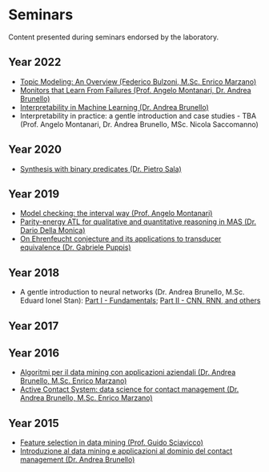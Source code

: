 # Seminars
Content presented during seminars endorsed by the laboratory.


## Year 2022

* [Topic Modeling: An Overview (Federico Bulzoni, M.Sc. Enrico Marzano)](https://github.com/dslab-uniud/teaching/blob/main/seminars/2022/TopicModeling_an_overview.pdf)
* [Monitors that Learn From Failures (Prof. Angelo Montanari, Dr. Andrea Brunello)](https://github.com/dslab-uniud/teaching/blob/main/seminars/2022/Monitors_that_learn_from_failures_2022.pdf)
* [Interpretability in Machine Learning (Dr. Andrea Brunello)](https://github.com/dslab-uniud/teaching/blob/main/seminars/2022/Seminario_Interpretability___Serra.pdf)
* Interpretability in practice: a gentle introduction and case studies - TBA (Prof. Angelo Montanari, Dr. Andrea Brunello, MSc. Nicola Saccomanno)

## Year 2020

* [Synthesis with binary predicates (Dr. Pietro Sala)](https://github.com/dslab-uniud/teaching/blob/main/seminars/2020/Synthesis_Binary_Predicates.pdf)

## Year 2019
* [Model checking: the interval way (Prof. Angelo Montanari)](https://overlay.uniud.it/activities/iFM2/ifm2-montanari.pdf)
* [Parity-energy ATL for qualitative and quantitative reasoning in MAS (Dr. Dario Della Monica)](https://overlay.uniud.it/activities/iFM2/ifm2-della-monica.pdf)
* [On Ehrenfeucht conjecture and its applications to transducer equivalence (Dr. Gabriele Puppis)](https://overlay.uniud.it/activities/iFM2/ifm2-puppis.zip)

## Year 2018

* A gentle introduction to neural networks (Dr. Andrea Brunello, M.Sc. Eduard Ionel Stan): [Part I - Fundamentals](https://github.com/dslab-uniud/teaching/blob/main/seminars/2018/An_Introduction_to_Neural_Networks.pdf); [Part II - CNN, RNN, and others](https://github.com/dslab-uniud/teaching/blob/main/seminars/2018/Neural_Networks.pdf) 

## Year 2017

## Year 2016
* [Algoritmi per il data mining con applicazioni aziendali (Dr. Andrea Brunello, M.Sc. Enrico Marzano)](https://github.com/dslab-uniud/teaching/blob/main/seminars/2016/Algoritmi_Data_Mining_Applicazioni_Aziendali.pdf)
* [Active Contact System: data science for contact management (Dr. Andrea Brunello, M.Sc. Enrico Marzano)](https://github.com/dslab-uniud/teaching/blob/main/seminars/2016/Active_Contact_System.pdf)

## Year 2015
* [Feature selection in data mining (Prof. Guido Sciavicco)](https://github.com/dslab-uniud/teaching/blob/main/seminars/2015/Feature_Selection_in_Data_Mining.pdf)
* [Introduzione al data mining e applicazioni al dominio del contact management (Dr. Andrea Brunello)](https://github.com/dslab-uniud/teaching/blob/main/seminars/2015/An_Introduction_To_Data_Mining.pdf)
